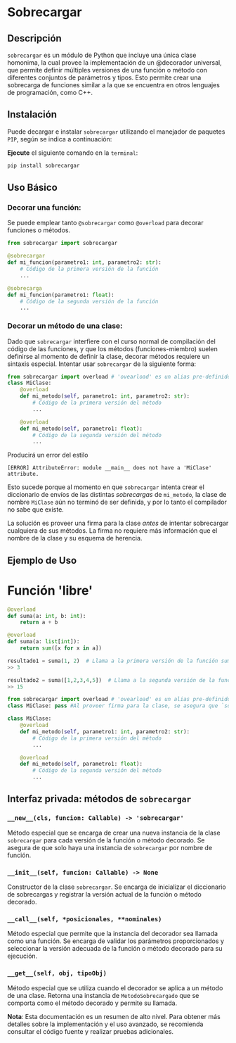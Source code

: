 
# Sobrecargar

## Descripción
`sobrecargar` es un módulo de Python que incluye una única clase homonima, la cual provee la implementación de un @decorador universal, que permite definir múltiples versiones de una función o método con diferentes conjuntos de parámetros y tipos. Esto permite crear una sobrecarga de funciones similar a la que se encuentra en otros lenguajes de programación, como C++.

## Instalación
Puede decargar e instalar `sobrecargar` utilizando el manejador de paquetes `PIP`, según se indica a continuación:

**Ejecute** el siguiente comando en la `terminal`:

``` Bash
pip install sobrecargar
``` 

## Uso Básico

### Decorar una función:
Se puede emplear tanto `@sobrecargar` como `@overload` para decorar funciones o métodos.

```python
from sobrecargar import sobrecargar

@sobrecargar
def mi_funcion(parametro1: int, parametro2: str):
    # Código de la primera versión de la función
    ...

@sobrecarga
def mi_funcion(parametro1: float):
    # Código de la segunda versión de la función
    ...
```

### Decorar un método de una clase:
Dado que `sobrecargar` interfiere con el curso normal de compilación del código de las funciones, y que los métodos (funciones-miembro) suelen definirse al momento de definir la clase, decorar métodos requiere un sintaxis especial. Intentar usar `sobrecargar` de la siguiente forma:
```python
from sobrecargar import overload # 'ovearload' es un alias pre-definido para 'sobrecargar'
class MiClase:
    @overload
    def mi_metodo(self, parametro1: int, parametro2: str):
        # Código de la primera versión del método
        ...

    @overload
    def mi_metodo(self, parametro1: float):
        # Código de la segunda versión del método
        ...
```
Producirá un error del estilo

```
[ERROR] AttributeError: module __main__ does not have a 'MiClase' attribute.
```
Esto sucede porque al momento en que `sobrecargar` intenta crear el diccionario de envíos de las distintas *sobrecargas* de `mi_metodo`, la clase de nombre `MiClase` aún no terminó de ser definida, y por lo tanto el compilador no sabe que existe.

La solución es proveer una firma para la clase *antes* de intentar sobrecargar cualquiera de sus métodos. La firma no requiere más información que el nombre de la clase y su esquema de herencia.

## Ejemplo de Uso
# Función 'libre'
```python
@overload
def suma(a: int, b: int):
    return a + b

@overload
def suma(a: list[int]):
    return sum([x for x in a])

resultado1 = suma(1, 2)  # Llama a la primera versión de la función suma, con parámetros a y b : int
>> 3

resultado2 = suma([1,2,3,4,5])  # Llama a la segunda versión de la función suma, con parámetro a : List[int]
>> 15
```


```python
from sobrecargar import overload # 'ovearload' es un alias pre-definido para 'sobrecargar'
class MiClase: pass #Al proveer firma para la clase, se asegura que `sobrecargar` pueda referenciarla en tiempo de compilación

class MiClase:
    @overload
    def mi_metodo(self, parametro1: int, parametro2: str):
        # Código de la primera versión del método
        ...

    @overload
    def mi_metodo(self, parametro1: float):
        # Código de la segunda versión del método
        ...
```

## Interfaz privada: métodos de `sobrecargar`

### `__new__(cls, funcion: Callable) -> 'sobrecargar'`
Método especial que se encarga de crear una nueva instancia de la clase `sobrecargar` para cada versión de la función o método decorado. Se asegura de que solo haya una instancia de `sobrecargar` por nombre de función.

### `__init__(self, funcion: Callable) -> None`
Constructor de la clase `sobrecargar`. Se encarga de inicializar el diccionario de sobrecargas y registrar la versión actual de la función o método decorado.

### `__call__(self, *posicionales, **nominales)`
Método especial que permite que la instancia del decorador sea llamada como una función. Se encarga de validar los parámetros proporcionados y seleccionar la versión adecuada de la función o método decorado para su ejecución.

### `__get__(self, obj, tipoObj)`
Método especial que se utiliza cuando el decorador se aplica a un método de una clase. Retorna una instancia de `MetodoSobrecargado` que se comporta como el método decorado y permite su llamada.


**Nota**: Esta documentación es un resumen de alto nivel. Para obtener más detalles sobre la implementación y el uso avanzado, se recomienda consultar el código fuente y realizar pruebas adicionales.
